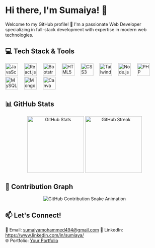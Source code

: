 # Hi there, I'm Sumaiya! 👋  
<p align="left">
  Welcome to my GitHub profile! 🚀 I'm a passionate Web Developer specializing in full-stack development with expertise in modern web technologies.
</p>

## 💻 Tech Stack & Tools  
<div align="left">  
  <img src="https://cdn.jsdelivr.net/gh/devicons/devicon/icons/javascript/javascript-original.svg" height="40" alt="JavaScript" />  
  <img width="12" />  
  <img src="https://cdn.jsdelivr.net/gh/devicons/devicon/icons/react/react-original.svg" height="40" alt="React.js" />  
  <img width="12" />  
  <img src="https://cdn.jsdelivr.net/gh/devicons/devicon/icons/bootstrap/bootstrap-original.svg" height="40" alt="Bootstrap" />  
  <img width="12" />  
  <img src="https://cdn.jsdelivr.net/gh/devicons/devicon/icons/html5/html5-original.svg" height="40" alt="HTML5" />  
  <img width="12" />  
  <img src="https://cdn.jsdelivr.net/gh/devicons/devicon/icons/css3/css3-original.svg" height="40" alt="CSS3" />  
  <img width="12" />  
<img src="https://cdn.jsdelivr.net/gh/devicons/devicon/icons/tailwindcss/tailwindcss-original.svg" height="40" alt="Tailwind CSS" />
  <img width="12" />  
  <img src="https://cdn.jsdelivr.net/gh/devicons/devicon/icons/nodejs/nodejs-original.svg" height="40" alt="Node.js" />  
  <img width="12" />  
  <img src="https://cdn.jsdelivr.net/gh/devicons/devicon/icons/php/php-original.svg" height="40" alt="PHP" />  
  <img width="12" />  
  <img src="https://cdn.jsdelivr.net/gh/devicons/devicon/icons/mysql/mysql-original.svg" height="40" alt="MySQL" />  
  <img width="12" />  
  <img src="https://cdn.jsdelivr.net/gh/devicons/devicon/icons/mongodb/mongodb-original.svg" height="40" alt="MongoDB" />  
  <img width="12" />  
  <img src="https://cdn.jsdelivr.net/gh/devicons/devicon/icons/canva/canva-original.svg" height="40" alt="Canva" />  
  
</div>  

## 📊 GitHub Stats  
<div align="center">  
  <img src="https://github-readme-stats.vercel.app/api?username=Sumaiya-77&show_icons=true&theme=radical" height="180" alt="GitHub Stats"/>  
  <img src="https://github-readme-streak-stats.herokuapp.com/?user=Sumaiya-77&theme=radical" height="180" alt="GitHub Streak"/>  
</div>  

## 🐍 Contribution Graph  
<p align="center">  
  <img src="https://raw.githubusercontent.com/Sumaiya-77/Sumaiya-77/output/github-contribution-grid-snake.svg" alt="GitHub Contribution Snake Animation" />  
</p>  

## 📫 Let's Connect!  
📧 Email: sumaiyamohammed494@gmail.com
💼 LinkedIn: https://www.linkedin.com/in/sumiaya/  
🌐 Portfolio: [Your Portfolio](https://your-portfolio-link.com)  

